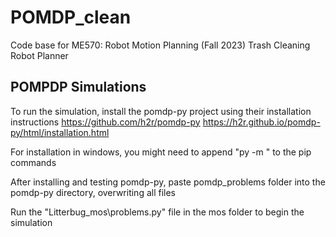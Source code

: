 # POMDP_clean
Code base for ME570: Robot Motion Planning (Fall 2023) Trash Cleaning Robot Planner

## POMPDP Simulations
To run the simulation, install the pomdp-py project using their installation instructions 
https://github.com/h2r/pomdp-py
https://h2r.github.io/pomdp-py/html/installation.html

For installation in windows, you might need to append "py -m " to the pip commands

After installing and testing pomdp-py, paste pomdp_problems folder into the pomdp-py directory, overwriting all files 

Run the "Litterbug_mos\problems.py" file in the mos folder to begin the simulation
